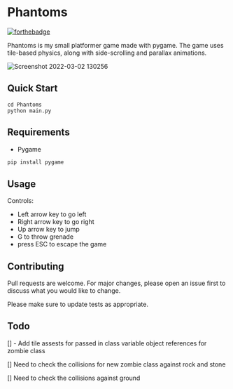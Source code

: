 # Phantoms

[![forthebadge](https://forthebadge.com/images/badges/made-with-python.svg)](https://forthebadge.com)

Phantoms is my small platformer game made with pygame. The game uses tile-based physics, along with side-scrolling and parallax animations.

![Screenshot 2022-03-02 130256](https://user-images.githubusercontent.com/72703981/156440654-28aedc0b-9f68-44f9-bf5f-1e040c115e6a.png)


## Quick Start

```
cd Phantoms
python main.py
```

## Requirements


* Pygame

```bash
pip install pygame
```

## Usage

Controls:
* Left arrow key to go left
* Right arrow key to go right
* Up arrow key to jump
* G to throw grenade
* press ESC to escape the game

## Contributing
Pull requests are welcome. For major changes, please open an issue first to discuss what you would like to change. 

Please make sure to update tests as appropriate.

## Todo

[] - Add tile assests for passed in class variable object references for zombie class

[] Need to check the collisions for new zombie class against rock and stone

[] Need to check the collisions against ground




